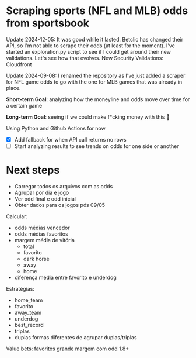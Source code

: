 # Scraping sports (NFL and MLB) odds from sportsbook

Update 2024-12-05: It was good while it lasted. Betclic has changed their API, so I'm not able to scrape their odds (at least for the moment).
I've started an exploration.py script to see if I could get around their new validations. Let's see how that evolves.
New Security Validations: Cloudfront

Update 2024-09-08: I renamed the repository as I've just added a scraper for NFL game odds to go with the one for MLB games that was already in place. 

**Short-term Goal**: analyzing how the moneyline and odds move over time for a certain game  

**Long-term Goal**: seeing if we could make f*cking money with this 🤑

Using Python and Github Actions for now

- [x] Add fallback for when API call returns no rows
- [ ] Start analyzing results to see trends on odds for one side or another

# Next steps
* Carregar todos os arquivos com as odds
* Agrupar por dia e jogo
* Ver odd final e odd inicial
* Obter dados para os jogos pós 09/05
  
Calcular:
* odds médias vencedor
* odds médias favoritos
* margem média de vitória
  * total
  * favorito
  * dark horse
  * away
  * home
* diferença média entre favorito e underdog

Estratégias:
 * home_team
 * favorito
 * away_team
 * underdog
 * best_record
 * triplas
 * duplas
formas diferentes de agrupar duplas/triplas

Value bets:
favoritos grande margem com odd 1.8+
